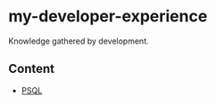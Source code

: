 # my-developer-experience

Knowledge gathered by development.

## Content

- [PSQL](./psql/README.md)
